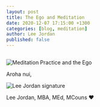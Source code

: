 ```yaml
---
layout: post
title: The Ego and Meditation
date: 2020-12-07 17:15:00 +1300
categories: [blog, meditation]
author: Lee Jordan
published: false
---
```


<h2></h2>

<p></p>

<p><img src="https://therapyaroha.co.nz/public/assets/images/meditation-practice-red.jpg" alt="Meditation Practice and the Ego"></p>

<p>Aroha nui,</p>

<img src="https://therapyaroha.co.nz/public/assets/images/lee-jordan.png" alt="Lee Jordan signature">

Lee Jordan, MBA, MEd, MCouns ❤️